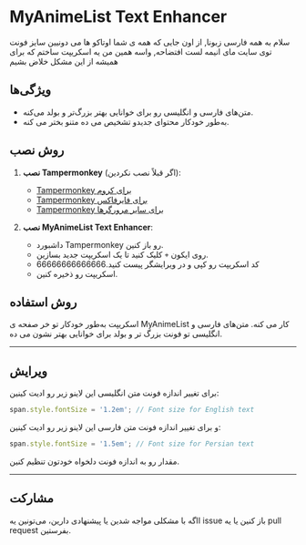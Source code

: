 # MyAnimeList Text Enhancer

سلام به همه فارسی زبونا, از اون جایی که همه ی شما اوتاکو ها می دونیین سایز فونت توی سایت مای انیمه لست افتضاحه, واسه همین من یه اسکریپت ساختم که برای همیشه از این مشکل خلاض بشیم

## ویژگی‌ها

- متن‌های فارسی و انگلیسی رو برای خوانایی بهتر بزرگ‌تر و بولد می‌کنه.
- به‌طور خودکار محتوای جدیدو تشخیص می ده متنو بختر می کنه.

## روش نصب

1. **نصب Tampermonkey** (اگر قبلاً نصب نکردین):
   - [Tampermonkey برای کروم](https://chrome.google.com/webstore/detail/dhdgffkkebhmkfjojejmpbldmpobfkfo)
   - [Tampermonkey برای فایرفاکس](https://addons.mozilla.org/en-US/firefox/addon/tampermonkey/)
   - [Tampermonkey برای سایر مرورگرها](https://www.tampermonkey.net/)

2. **نصب MyAnimeList Text Enhancer**:
   - داشبورد Tampermonkey رو باز کنین.
   - روی ایکون `+` کلیک کنید تا یک اسکریپت جدید بسازین.
   - کد اسکریپت رو کپی و در ویرایشگر پیست کنید.66666666666666
   - اسکریپت رو ذخیره کنین.

## روش استفاده

اسکریپت به‌طور خودکار تو خر صفحه ی MyAnimeList کار می کنه. متن‌های فارسی و انگلیسی تو فونت بزرگ‌ تر و بولد برای خوانایی بهتر نشون می ده.

_________________________________________________________________________________
## ویرایش

برای تغییر اندازه فونت متن انگلیسی این لاینو زیر رو ادیت کینین:

```javascript
span.style.fontSize = '1.2em'; // Font size for English text
```

و برای تغییر اندازه فونت متن فارسی این لاینو زیر رو ادیت کینین:

```javascript
span.style.fontSize = '1.5em'; // Font size for Persian text
```

مقدار رو به اندازه فونت دلخواه خودتون تنظیم کنین.
_________________________________________________________________________________


## مشارکت

ااگه با مشکلی مواجه شدین یا پیشنهادی دارین، می‌تونین یه issue باز کنین یا یه pull request بفرستین.
